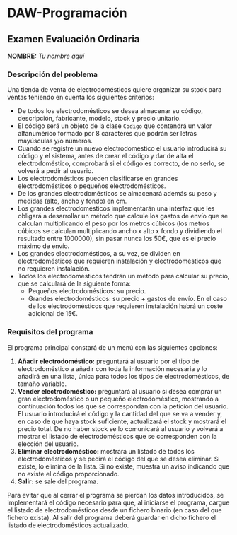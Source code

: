 # DAW-Programación

## Examen Evaluación Ordinaria

**NOMBRE:** *Tu nombre aquí*

### Descripción del problema

Una tienda de venta de electrodomésticos quiere organizar su stock para ventas teniendo en cuenta los siguientes criterios:

- De todos los electrodomésticos se desea almacenar su código, descripción, fabricante, modelo, stock y precio unitario.
- El código será un objeto de la clase `Codigo` que contendrá un valor alfanumérico formado por 8 caracteres que podrán ser letras mayúsculas y/o números.
- Cuando se registre un nuevo electrodoméstico el usuario introducirá su código y el sistema, antes de crear el código y dar de alta el electrodoméstico, comprobará si el código es correcto, de no serlo, se volverá a pedir al usuario.
- Los electrodomésticos pueden clasificarse en grandes electrodomésticos o pequeños electrodomésticos.
- De los grandes electrodomésticos se almacenará además su peso y medidas (alto, ancho y fondo) en cm.
- Los grandes electrodomésticos implementarán una interfaz que les obligará a desarrollar un método que calcule los gastos de envío que se calculan multiplicando el peso por los metros cúbicos (los metros cúbicos se calculan multiplicando ancho x alto x fondo y dividiendo el resultado entre 1000000), sin pasar nunca los 50€, que es el precio máximo de envío.
- Los grandes electrodomésticos, a su vez, se dividen en electrodomésticos que requieren instalación y electrodomésticos que no requieren instalación.
- Todos los electrodomésticos tendrán un método para calcular su precio, que se calculará de la siguiente forma:
    - Pequeños electrodomésticos: su precio.
    - Grandes electrodomésticos: su precio + gastos de envío. En el caso de los electrodomésticos que requieren instalación habrá un coste adicional de 15€.

### Requisitos del programa

El programa principal constará de un menú con las siguientes opciones:

1. **Añadir electrodoméstico:** preguntará al usuario por el tipo de electrodoméstico a añadir con toda la información necesaria y lo añadirá en una lista, única para todos los tipos de electrodomésticos, de tamaño variable.
2. **Vender electrodoméstico:** preguntará al usuario si desea comprar un gran electrodoméstico o un pequeño electrodoméstico, mostrando a continuación todos los que se correspondan con la petición del usuario. El usuario introducirá el código y la cantidad del que se va a vender y, en caso de que haya stock suficiente, actualizará el stock y mostrará el precio total. De no haber stock se lo comunicará al usuario y volverá a mostrar el listado de electrodomésticos que se corresponden con la elección del usuario.
3. **Eliminar electrodoméstico:** mostrará un listado de todos los electrodomésticos y se pedirá el código del que se desea eliminar. Si existe, lo elimina de la lista. Si no existe, muestra un aviso indicando que no existe el código proporcionado.
4. **Salir:** se sale del programa.

Para evitar que al cerrar el programa se pierdan los datos introducidos, se implementará el código necesario para que, al iniciarse el programa, cargue el listado de electrodomésticos desde un fichero binario (en caso del que fichero exista). Al salir del programa deberá guardar en dicho fichero el listado de electrodomésticos actualizado.
